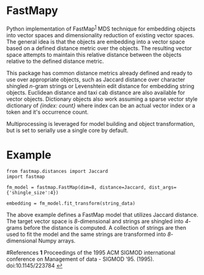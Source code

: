 # FastMapy

Python implementation of FastMap<sup id="a1">[1](#f1)</sup> MDS technique for embedding objects into vector spaces and 
dimensionality reduction of existing vector spaces. The general idea is that the objects are embedding into a vector
space based on a defined distance metric over the objects. The resulting vector space attempts to maintain this relative
distance between the objects relative to the defined distance metric.

This package has common distance metrics already defined and ready to use over appropriate objects, such as
Jaccard distance over character shingled _n_-gram strings or Levenshtein edit distance for embedding string objects.
Euclidean distance and taxi cab distance are also available for vector objects. Dictionary objects also work assuming a
sparse vector style dictionary of _{index: count}_ where index can be an actual vector index or a token and it's
occurrence count.

Multiprocessing is leveraged for model building and object transformation, but is set to serially use a single core by
default.

# Example

```
from fastmap.distances import Jaccard
import fastmap

fm_model = fastmap.FastMap(dim=8, distance=Jaccard, dist_args={'shingle_size':4})

embedding = fm_model.fit_transform(string_data)
```
The above example defines a FastMap model that utilizes Jaccard distance. The target vector space is _8_-dimensional and
strings are shingled into _4_-grams before the distance is computed. A collection of strings are then used to fit the
model and the same strings are transformed into _8_-dimensional Numpy arrays.

#References
<b id="f1">1</b> Proceedings of the 1995 ACM SIGMOD international conference on Management of data  - SIGMOD  ’95. (1995). doi:10.1145/223784 [↩](#a1)
